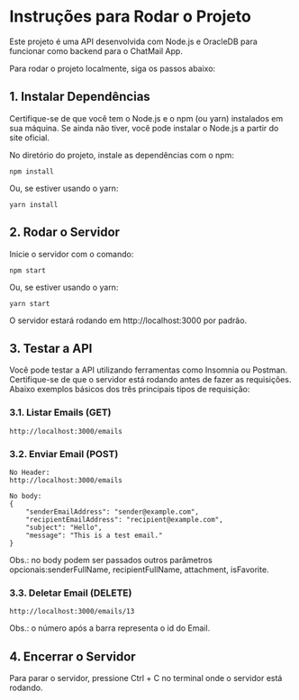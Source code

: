 # Instruções para Rodar o Projeto
Este projeto é uma API desenvolvida com Node.js e OracleDB para funcionar como backend para o ChatMail App.

Para rodar o projeto localmente, siga os passos abaixo:

## 1. Instalar Dependências
Certifique-se de que você tem o Node.js e o npm (ou yarn) instalados em sua máquina. Se ainda não tiver, você pode instalar o Node.js a partir do site oficial.

No diretório do projeto, instale as dependências com o npm:
```
npm install
```

Ou, se estiver usando o yarn:

```
yarn install
```
## 2. Rodar o Servidor
Inicie o servidor com o comando:

```
npm start
```
Ou, se estiver usando o yarn:

```
yarn start
```

O servidor estará rodando em http://localhost:3000 por padrão.

## 3. Testar a API
Você pode testar a API utilizando ferramentas como Insomnia ou Postman. Certifique-se de que o servidor está rodando antes de fazer as requisições.
Abaixo exemplos básicos dos três principais tipos de requisição:

### 3.1. Listar Emails (GET)
```
http://localhost:3000/emails
```
### 3.2. Enviar Email (POST)
```
No Header:
http://localhost:3000/emails

No body:
{
    "senderEmailAddress": "sender@example.com",
    "recipientEmailAddress": "recipient@example.com",
    "subject": "Hello",
    "message": "This is a test email."
}
```
Obs.: no body podem ser passados outros parâmetros opcionais:senderFullName, recipientFullName, attachment, isFavorite.
### 3.3. Deletar Email (DELETE)
```
http://localhost:3000/emails/13
```
Obs.: o número após a barra representa o id do Email.

## 4. Encerrar o Servidor
Para parar o servidor, pressione Ctrl + C no terminal onde o servidor está rodando.
